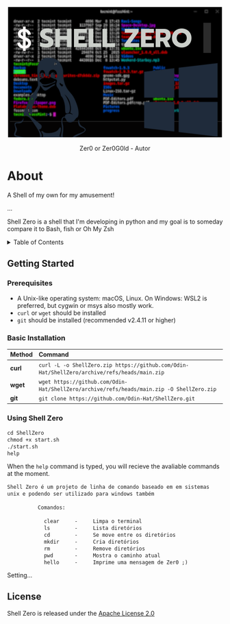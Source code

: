 <div align="center">
  <img src="src/$ SHELL ZERO.png" alt="Shell Zero">
  <p>Zer0 or Zer0G0ld - Autor</p>
</div>

# About
<p>A Shell of my own for my amusement!</p>
<p>...</p>
<p>Shell Zero is a shell that I'm developing in python and my goal is to someday compare it to Bash, fish or Oh My Zsh</p>

<details>
<summary>Table of Contents</summary>

- [Getting Started](#getting-started)
  - [Prerequisites](#prerequisites)
  - [Basic Installation](#basic-installation)
- [Using Shell Zero](#using-shell-zero)

</details>

## Getting Started
### Prerequisites
- A Unix-like operating system: macOS, Linux. On Windows: WSL2 is preferred, but cygwin or msys also mostly work.
- `curl` or `wget` should be installed
- `git` should be installed (recommended v2.4.11 or higher)

### Basic Installation

| Method    | Command                                                                                           |
| :-------- | :------------------------------------------------------------------------------------------------ |
| **curl**  | `curl -L -o ShellZero.zip https://github.com/Odin-Hat/ShellZero/archive/refs/heads/main.zip` |
| **wget**  | `wget https://github.com/Odin-Hat/ShellZero/archive/refs/heads/main.zip -O ShellZero.zip`   |
| **git** | `git clone https://github.com/Odin-Hat/ShellZero.git` |

### Using Shell Zero
```
cd ShellZero
chmod +x start.sh
./start.sh
help
```

When the `help` command is typed, you will recieve the avaliable commands at the moment.

```
Shell Zero é um projeto de linha de comando baseado em em sistemas unix e podendo ser utilizado para windows também
          
          Comandos:

            clear     -     Limpa o terminal
            ls        -     Lista diretórios
            cd        -     Se move entre os diretórios
            mkdir     -     Cria diretórios
            rm        -     Remove diretórios
            pwd       -     Mostra o caminho atual
            hello     -     Imprime uma mensagem de Zer0 ;)
```

Setting...

## License

Shell Zero is released under the [Apache License 2.0](https://github.com/Zer0G0ld/ShellZero/blob/main/LICENSE) 
